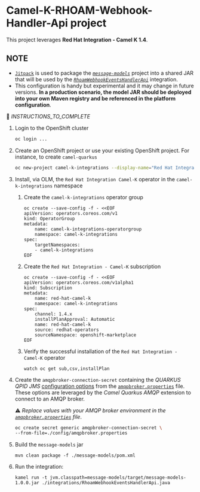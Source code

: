 # Camel-K-RHOAM-Webhook-Handler-Api project

This project leverages **Red Hat Integration - Camel K 1.4**.

## NOTE
- [`Jitpack`](https://jitpack.io/) is used to package the [_`message-models`_](./message-models) project into a shared JAR that will be used by the [_`RhoamWebhookEventsHandlerApi`_](integrations/RhoamWebhookEventsHandlerApi.java) integration. 
- This configuration is handy but experimental and it may change in future versions. **In a production scenario, the model JAR should be deployed into your own Maven registry and be referenced in the platform configuration**.

:construction: *_INSTRUCTIONS_TO_COMPLETE_*

1. Login to the OpenShift cluster
    ```zsh
    oc login ...
    ```
2. Create an OpenShift project or use your existing OpenShift project. For instance, to create `camel-quarkus`
    ```zsh
    oc new-project camel-k-integrations --display-name="Red Hat Integration - Camel K integrations"
    ```
3. Install, via OLM, the `Red Hat Integration Camel-K` operator in the `camel-k-integrations` namespace

    1. Create the `camel-k-integrations` operator group
        ```
        oc create --save-config -f - <<EOF
        apiVersion: operators.coreos.com/v1
        kind: OperatorGroup
        metadata:
            name: camel-k-integrations-operatorgroup
            namespace: camel-k-integrations
        spec:
            targetNamespaces:
            - camel-k-integrations
        EOF
        ```
    2. Create the `Red Hat Integration - Camel-K` subscription 
        ```
        oc create --save-config -f - <<EOF
        apiVersion: operators.coreos.com/v1alpha1
        kind: Subscription
        metadata:
            name: red-hat-camel-k
            namespace: camel-k-integrations
        spec:
            channel: 1.4.x
            installPlanApproval: Automatic
            name: red-hat-camel-k
            source: redhat-operators
            sourceNamespace: openshift-marketplace
        EOF
        ```
    3. Verify the successful installation of the `Red Hat Integration - Camel-K` operator
        ```
        watch oc get sub,csv,installPlan
        ```
4. Create the `amqpbroker-connection-secret` containing the _QUARKUS QPID JMS_ [configuration options](https://github.com/amqphub/quarkus-qpid-jms#configuration) from the [`amqpbroker.properties`](config/amqpbroker.properties) file. These options are leveraged by the _Camel Quarkus AMQP_ extension to connect to an AMQP broker. 

    :warning: _Replace values with your AMQP broker environment in the [`amqpbroker.properties`](config/amqpbroker.properties) file_.
    ```zsh
    oc create secret generic amqpbroker-connection-secret \
    --from-file=./config/amqpbroker.properties
    ``` 
5. Build the `message-models` jar
    ```
    mvn clean package -f ./message-models/pom.xml
    ```
6. Run the integration:
    ```
    kamel run -t jvm.classpath=message-models/target/message-models-1.0.0.jar ./integrations/RhoamWebhookEventsHandlerApi.java
    ```